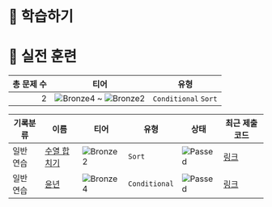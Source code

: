 # 📖 학습하기

# 🥇 실전 훈련
|총 문제 수|티어|유형|
|---:|---|---|
|2|![Bronze4][b4] ~ ![Bronze2][b2]|`Conditional` `Sort`|

|기록분류|이름|티어|유형|상태|최근 제출 코드|
|---|---|---|---|---|---|
|일반 연습|[수열 합치기](https://www.codetree.ai/training-field/search/problems/concatenation-of-sequences)|![Bronze2][b2]|`Sort`|![Passed][passed]|[링크](https://github.com/Seongjin1225/codetree-TILs/blob/main/231220/%EC%88%98%EC%97%B4%20%ED%95%A9%EC%B9%98%EA%B8%B0/concatenation-of-sequences.py)|
|일반 연습|[윤년](https://www.codetree.ai/training-field/search/problems/leap-year)|![Bronze4][b4]|`Conditional`|![Passed][passed]|[링크](https://github.com/Seongjin1225/codetree-TILs/blob/main/231220/%EC%9C%A4%EB%85%84/leap-year.py)|










[b5]: https://img.shields.io/badge/Bronze_5-%235D3E31.svg
[b4]: https://img.shields.io/badge/Bronze_4-%235D3E31.svg
[b3]: https://img.shields.io/badge/Bronze_3-%235D3E31.svg
[b2]: https://img.shields.io/badge/Bronze_2-%235D3E31.svg
[b1]: https://img.shields.io/badge/Bronze_1-%235D3E31.svg
[s5]: https://img.shields.io/badge/Silver_5-%23394960.svg
[s4]: https://img.shields.io/badge/Silver_4-%23394960.svg
[s3]: https://img.shields.io/badge/Silver_3-%23394960.svg
[s2]: https://img.shields.io/badge/Silver_2-%23394960.svg
[s1]: https://img.shields.io/badge/Silver_1-%23394960.svg
[g5]: https://img.shields.io/badge/Gold_5-%23FFC433.svg
[g4]: https://img.shields.io/badge/Gold_4-%23FFC433.svg
[g3]: https://img.shields.io/badge/Gold_3-%23FFC433.svg
[g2]: https://img.shields.io/badge/Gold_2-%23FFC433.svg
[g1]: https://img.shields.io/badge/Gold_1-%23FFC433.svg
[p5]: https://img.shields.io/badge/Platinum_5-%2376DDD8.svg
[p4]: https://img.shields.io/badge/Platinum_4-%2376DDD8.svg
[p3]: https://img.shields.io/badge/Platinum_3-%2376DDD8.svg
[p2]: https://img.shields.io/badge/Platinum_2-%2376DDD8.svg
[p1]: https://img.shields.io/badge/Platinum_1-%2376DDD8.svg
[passed]: https://img.shields.io/badge/Passed-%23009D27.svg
[failed]: https://img.shields.io/badge/Failed-%23D24D57.svg
[easy]: https://img.shields.io/badge/쉬움-%235cb85c.svg?for-the-badge
[medium]: https://img.shields.io/badge/보통-%23FFC433.svg?for-the-badge
[hard]: https://img.shields.io/badge/어려움-%23D24D57.svg?for-the-badge